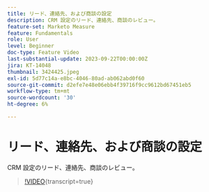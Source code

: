 ```yaml
---
title: リード、連絡先、および商談の設定
description: CRM 設定のリード、連絡先、商談のレビュー。
feature-set: Marketo Measure
feature: Fundamentals
role: User
level: Beginner
doc-type: Feature Video
last-substantial-update: 2023-09-22T00:00:00Z
jira: KT-14048
thumbnail: 3424425.jpeg
exl-id: 5d77c14a-e8bc-4046-80ad-ab062abd0f60
source-git-commit: d2efe7e48e06ebb4f39716f9cc9612bd67451eb5
workflow-type: tm+mt
source-wordcount: '30'
ht-degree: 6%

---
```


# リード、連絡先、および商談の設定

CRM 設定のリード、連絡先、商談のレビュー。

>[!VIDEO](https://video.tv.adobe.com/v/3424425/?learn=on){transcript=true}
